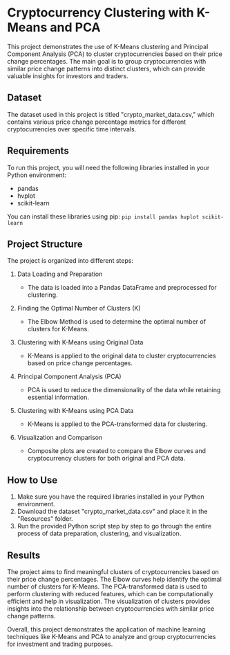 # Cryptocurrency Clustering with K-Means and PCA

This project demonstrates the use of K-Means clustering and Principal Component Analysis (PCA) to cluster cryptocurrencies based on their price change percentages. The main goal is to group cryptocurrencies with similar price change patterns into distinct clusters, which can provide valuable insights for investors and traders.

## Dataset
The dataset used in this project is titled "crypto_market_data.csv," which contains various price change percentage metrics for different cryptocurrencies over specific time intervals.

## Requirements
To run this project, you will need the following libraries installed in your Python environment:
- pandas
- hvplot
- scikit-learn

You can install these libraries using pip:
`pip install pandas hvplot scikit-learn`


## Project Structure
The project is organized into different steps:

1. Data Loading and Preparation
   - The data is loaded into a Pandas DataFrame and preprocessed for clustering.

2. Finding the Optimal Number of Clusters (K)
   - The Elbow Method is used to determine the optimal number of clusters for K-Means.

3. Clustering with K-Means using Original Data
   - K-Means is applied to the original data to cluster cryptocurrencies based on price change percentages.

4. Principal Component Analysis (PCA)
   - PCA is used to reduce the dimensionality of the data while retaining essential information.

5. Clustering with K-Means using PCA Data
   - K-Means is applied to the PCA-transformed data for clustering.

6. Visualization and Comparison
   - Composite plots are created to compare the Elbow curves and cryptocurrency clusters for both original and PCA data.

## How to Use
1. Make sure you have the required libraries installed in your Python environment.
2. Download the dataset "crypto_market_data.csv" and place it in the "Resources" folder.
3. Run the provided Python script step by step to go through the entire process of data preparation, clustering, and visualization.

## Results
The project aims to find meaningful clusters of cryptocurrencies based on their price change percentages. The Elbow curves help identify the optimal number of clusters for K-Means. The PCA-transformed data is used to perform clustering with reduced features, which can be computationally efficient and help in visualization. The visualization of clusters provides insights into the relationship between cryptocurrencies with similar price change patterns.

Overall, this project demonstrates the application of machine learning techniques like K-Means and PCA to analyze and group cryptocurrencies for investment and trading purposes.

